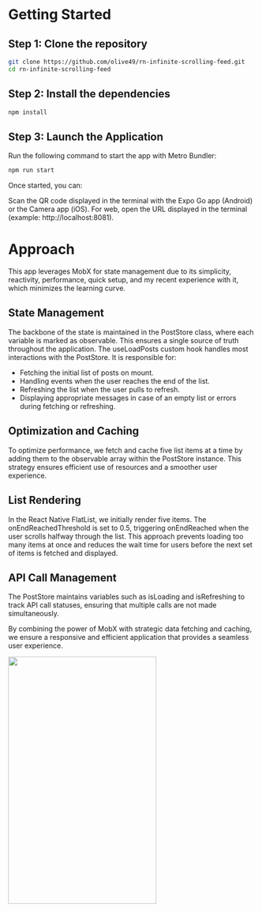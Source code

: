 # Getting Started

## Step 1: Clone the repository

```bash
git clone https://github.com/olive49/rn-infinite-scrolling-feed.git
cd rn-infinite-scrolling-feed
```

## Step 2: Install the dependencies

```bash
npm install
```

## Step 3: Launch the Application

Run the following command to start the app with Metro Bundler:

```bash
npm run start
```

Once started, you can:

Scan the QR code displayed in the terminal with the Expo Go app (Android) or the Camera app (iOS).
For web, open the URL displayed in the terminal (example: http://localhost:8081).

# Approach
This app leverages MobX for state management due to its simplicity, reactivity, performance, quick setup, and my recent experience with it, which minimizes the learning curve.

## State Management
The backbone of the state is maintained in the PostStore class, where each variable is marked as observable. This ensures a single source of truth throughout the application. The useLoadPosts custom hook handles most interactions with the PostStore. It is responsible for:

- Fetching the initial list of posts on mount.
- Handling events when the user reaches the end of the list.
- Refreshing the list when the user pulls to refresh.
- Displaying appropriate messages in case of an empty list or errors during fetching or refreshing.

## Optimization and Caching
To optimize performance, we fetch and cache five list items at a time by adding them to the observable array within the PostStore instance. This strategy ensures efficient use of resources and a smoother user experience.

## List Rendering
In the React Native FlatList, we initially render five items. The onEndReachedThreshold is set to 0.5, triggering onEndReached when the user scrolls halfway through the list. This approach prevents loading too many items at once and reduces the wait time for users before the next set of items is fetched and displayed.

## API Call Management
The PostStore maintains variables such as isLoading and isRefreshing to track API call statuses, ensuring that multiple calls are not made simultaneously.

By combining the power of MobX with strategic data fetching and caching, we ensure a responsive and efficient application that provides a seamless user experience.

<img src="https://github.com/olive49/rn-infinite-scrolling-feed/blob/main/demo.gif" width="300" height="500">
